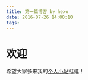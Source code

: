 ```yaml
---
title: 第一篇博客 by hexo
date: 2016-07-26 14:00:10
tags:
---
```


# 欢迎
希望大家多来我的[个人小站](wzonelayer.github.io)逛逛！
